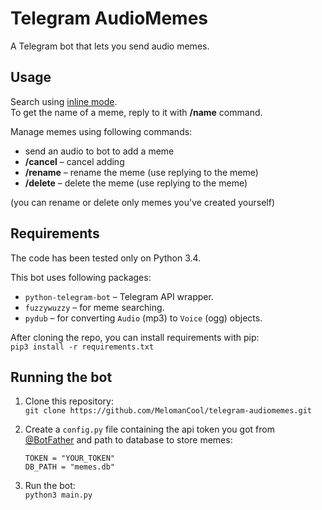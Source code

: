 # Telegram AudioMemes
A Telegram bot that lets you send audio memes.


## Usage
Search using [inline mode](https://core.telegram.org/bots/inline).  
To get the name of a meme, reply to it with __/name__ command.

Manage memes using following commands:
* send an audio to bot to add a meme
* __/cancel__ – cancel adding
* __/rename__ – rename the meme (use replying to the meme)
* __/delete__ – delete the meme (use replying to the meme)

(you can rename or delete only memes you've created yourself)


## Requirements

The code has been tested only on Python 3.4.

This bot uses following packages:
* `python-telegram-bot` – Telegram API wrapper.
* `fuzzywuzzy` – for meme searching.
* `pydub` – for converting `Audio` (mp3) to `Voice` (ogg) objects.

After cloning the repo, you can install requirements with pip:  
`pip3 install -r requirements.txt`


## Running the bot

1. Clone this repository:  
   `git clone https://github.com/MelomanCool/telegram-audiomemes.git`

2. Create a `config.py` file containing the api token you got from [@BotFather](https://telegram.me/BotFather) and path to database to store memes:
   ```
   TOKEN = "YOUR_TOKEN"
   DB_PATH = "memes.db"
   ```

3. Run the bot:  
   `python3 main.py`
